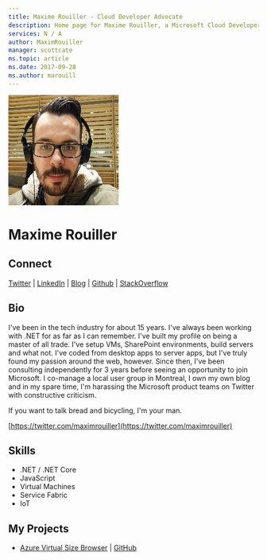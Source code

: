 ```yaml
---
title: Maxime Rouiller - Cloud Developer Advocate
description: Home page for Maxime Rouiller, a Microsoft Cloud Developer Advocate
services: N / A
author: MaximRouiller
manager: scottcate
ms.topic: article
ms.date: 2017-09-28
ms.author: marouill
---
```


![Awesome Image of Maxime Rouiller](media/profiles/maxime-rouiller.png)

# Maxime Rouiller


## Connect
[Twitter](https://twitter.com/maximrouiller) | [LinkedIn](https://linkedin.com/in/MaximRouiller) | [Blog](https://blog.decayingcode.com) | [Github](https://github.com/MaximRouiller) | [StackOverflow](https://stackoverflow.com/users/24975/maxime-rouiller)

## Bio

I've been in the tech industry for about 15 years. I've always been working with .NET for as far as I can remember. I've built my profile on being a master of all trade. I've setup VMs, SharePoint environments, build servers and what not. I've coded from desktop apps to server apps, but I've truly found my passion around the web, however. Since then, I've been consulting independently for 3 years before seeing an opportunity to join Microsoft. I co-manage a local user group in Montreal, I own my own blog and in my spare time, I'm harassing the Microsoft product teams on Twitter with constructive criticism. 

If you want to talk bread and bicycling, I'm your man. 

[https://twitter.com/maximrouiller](https://twitter.com/maximrouiller)

## Skills

* .NET / .NET Core
* JavaScript
* Virtual Machines
* Service Fabric
* IoT

## My Projects

* [Azure Virtual Size Browser](http://vmsizebrowser.azurewebsites.net/) | [GitHub](https://github.com/MaximRouiller/VmSizeBrowser)
